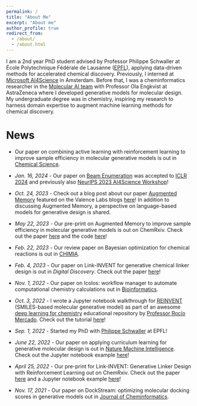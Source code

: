 ```yaml
---
permalink: /
title: "About Me"
excerpt: "About me"
author_profile: true
redirect_from: 
  - /about/
  - /about.html
---
```


 I am a 2nd year PhD student advised by Professor Philippe Schwaller at École Polytechnique Fédérale de Lausanne ([EPFL](https://github.com/schwallergroup)), applying data-driven methods for accelerated chemical discovery. Previously, I interned at [Microsoft AI4Science](https://www.microsoft.com/en-us/research/lab/microsoft-research-ai4science/) in Amsterdam. Before that, I was a cheminformatics researcher in the [Molecular AI team](https://github.com/MolecularAI) with Professor Ola Engkvist at AstraZeneca where I developed generative models for molecular design. My undergraduate degree was in chemistry, inspiring my research to harness domain expertise to augment machine learning methods for chemical discovery.


# News
* Our paper on combining active learning with reinforcement learning to improve sample efficiency in molecular generative models is out in [Chemical Science](https://pubs.rsc.org/en/Content/ArticleLanding/2024/SC/D3SC04653B).


* *Jan. 16, 2024* - Our paper on [Beam Enumeration](https://openreview.net/forum?id=7UhxsmbdaQ&referrer=%5BAuthor%20Console%5D(%2Fgroup%3Fid%3DICLR.cc%2F2024%2FConference%2FAuthors%23your-submissions)) was accepted to [ICLR 2024](https://iclr.cc/) and previously also [NeurIPS 2023 AI4Science Workshop](https://ai4sciencecommunity.github.io/neurips23.html)!


* *Oct. 24, 2023* - Check out a blog post about our paper [Augmented Memory](https://chemrxiv.org/engage/chemrxiv/article-details/646a353da32ceeff2d014776) featured on the Valence Labs blogs [here](https://portal.valencelabs.com/blogs/post/augmented-memory-capitalizing-on-experience-replay-to-accelerate-50PTYk6kaVyM0q7)! In addition to discussing Augmented Memory, a perspective on language-based models for generative design is shared.


* *May 22, 2023* - Our pre-print on Augmented Memory to improve sample efficiency in molecular generative models is out on ChemRxiv. Check out the paper [here](https://chemrxiv.org/engage/chemrxiv/article-details/646a353da32ceeff2d014776) and the code [here](https://github.com/schwallergroup/augmented_memory)!


* *Feb. 22, 2023* - Our review paper on Bayesian optimization for chemical reactions is out in [CHIMIA](https://chimia.ch/chimia/article/view/2023_31/2023_31).


* *Feb. 4, 2023* - Our paper on Link-INVENT for generative chemical linker design is out in *Digital Discovery*. Check out the paper [here](https://pubs.rsc.org/en/content/articlelanding/2023/dd/d2dd00115b)!


* *Nov. 1, 2022* - Our paper on Icolos: workflow manager to automate computational chemistry calculations out in [Bioinformatics](https://academic.oup.com/bioinformatics/article-abstract/38/21/4951/6694041?redirectedFrom=fulltext).


* *Oct. 3, 2022* - I wrote a Jupyter notebook walkthrough for [REINVENT](https://github.com/MolecularAI/Reinvent) (SMILES-based molecular generative model) as part of an awesome [deep learning for chemistry](https://github.com/rociomer/dl-chem-101) educational repository by [Professor Rocío Mercado](https://rociomer.github.io/). Check out the tutorial [here](https://github.com/rociomer/dl-chem-101/blob/main/03_gen_SMILES_LSTM/SMILES-LSTM-Walkthrough.ipynb)!


* *Sep. 1, 2022* - Started my PhD with [Philippe Schwaller](https://schwallergroup.github.io/) at EPFL!


* *June 22, 2022* - Our paper on applying curriculum learning for generative molecular design is out in [Nature Machine Intelligence](https://www.nature.com/articles/s42256-022-00494-4). Check out the Jupyter notebook example [here](https://github.com/MolecularAI/ReinventCommunity/blob/master/notebooks/Automated_Curriculum_Learning_Demo.ipynb)!


* *April 25, 2022* - Our pre-print for Link-INVENT: Generative Linker Design with Reinforcement Learning out on ChemRxiv. Check out the paper [here](https://chemrxiv.org/engage/chemrxiv/article-details/62628b2debac3a61c7debf31) and a Jupyter notebook example [here](https://github.com/MolecularAI/ReinventCommunity/blob/master/notebooks/Link-INVENT_RL.ipynb)!


* *Nov. 17, 2021* - Our paper on DockStream: optimizing molecular docking scores in generative models out in [Journal of Cheminformatics](https://jcheminf.biomedcentral.com/articles/10.1186/s13321-021-00563-7).